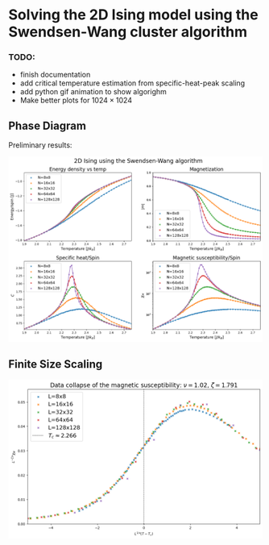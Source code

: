 # Solving the 2D Ising model using the Swendsen-Wang cluster algorithm

### TODO:
* finish documentation
* add critical temperature estimation from specific-heat-peak scaling
* add python gif animation to show algorighm
* Make better plots for $1024 \times 1024$ 

## Phase Diagram
Preliminary results:

<center><img src="rust_simulation/results/critical_temp/phase_diagram.png" width="800"></center>

## Finite Size Scaling

<center><img src="rust_simulation/results/critical_temp/data_collapse.png" width="800"></center>

